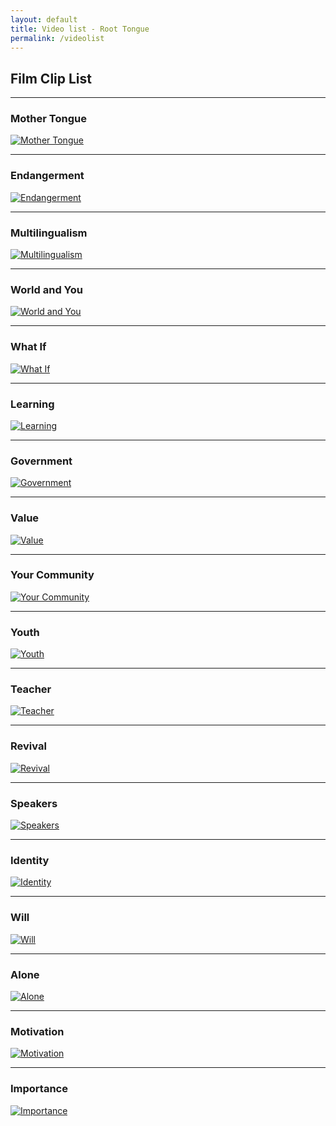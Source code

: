 ```yaml
---
layout: default
title: Video list - Root Tongue
permalink: /videolist
---
```

## Film Clip List

---

### Mother Tongue
[![Mother Tongue](/assets/video/Mother-Tongue.jpg)](/clip-01-mother-tongue)

---

### Endangerment
[![Endangerment](/assets/video/Endangerment.jpg)](/clip-02-endangerment)

---

### Multilingualism
[![Multilingualism](/assets/video/Multilingualism.jpg)](/clip-03-multilingualism)

---

### World and You
[![World and You](/assets/video/World-and-You.jpg)](/clip-04-world-and-you)

---

### What If
[![What If](/assets/video/What-If.jpg)](/clip-05-what-if)

---

### Learning
[![Learning](/assets/video/Learning.jpg)](/clip-06-learning)

---

### Government
[![Government](/assets/video/Government.jpg)](/clip-07-government)

---

### Value
[![Value](/assets/video/Value.jpg)](/clip-08-value)

---

### Your Community
[![Your Community](/assets/video/Your-Community.jpg)](/clip-09-your-community)

---

### Youth
[![Youth](/assets/video/Youth.jpg)](/clip-10-youth)

---

### Teacher
[![Teacher](/assets/video/Teacher.jpg)](/clip-11-teacher)

---

### Revival
[![Revival](/assets/video/Revival.jpg)](/clip-12-revival)

---

### Speakers
[![Speakers](/assets/video/Speakers.jpg)](/clip-13-speakers)

---

### Identity
[![Identity](/assets/video/Identity.jpg)](/clip-14-identity)

---

### Will
[![Will](/assets/video/Will.jpg)](/clip-15-will)

---

### Alone
[![Alone](/assets/video/Alone.jpg)](/clip-16-alone)

---

### Motivation
[![Motivation](/assets/video/Motivation.jpg)](/clip-17-motivation)

---

### Importance
[![Importance](/assets/video/Importance.jpg)](/clip-18-importance)
